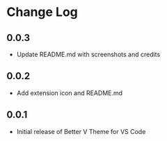 # Change Log

## 0.0.3
- Update README.md with screenshots and credits

## 0.0.2
- Add extension icon and README.md

## 0.0.1
- Initial release of Better V Theme for VS Code
